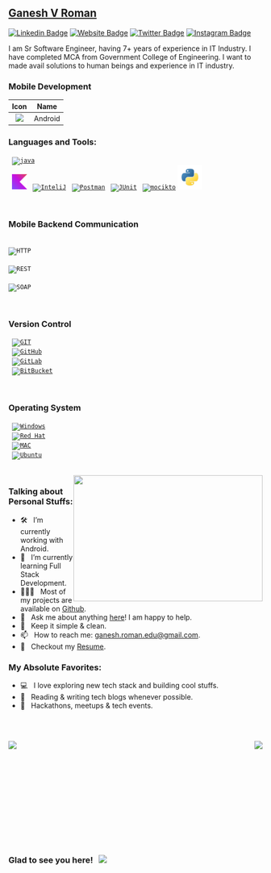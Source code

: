 ## [Ganesh V Roman](https://github.com/ganeshroman/)

[![Linkedin Badge](https://img.shields.io/badge/-LinkedIn-0e76a8?style=flat-square&logo=Linkedin&logoColor=white)](https://linkedin.com/in/ganesh-roman)
[![Website Badge](https://img.shields.io/badge/Website-3b5998?style=flat-square&logo=google-chrome&logoColor=white)](https://ganeshroman.github.io/)
[![Twitter Badge](https://img.shields.io/badge/-Twitter-00acee?style=flat-square&logo=Twitter&logoColor=white)](https://twitter.com/ganeshroman)
[![Instagram Badge](https://img.shields.io/badge/-Instagram-e4405f?style=flat-square&logo=Instagram&logoColor=white)](https://instagram.com/ganesh.roman91/)


I am Sr Software Engineer, having 7+ years of experience in IT Industry. I have completed MCA from Government College of Engineering. I want to made avail solutions to human beings and experience in IT industry.




### Mobile Development
Icon | Name | 
:-----:|  :-----: | 
<img height="50" src="https://user-images.githubusercontent.com/25181517/117269608-b7dcfb80-ae58-11eb-8e66-6cc8753553f0.png"> | Android |

### Languages and Tools:
<!--<code><img height="48" src="https://raw.githubusercontent.com/devicons/devicon/master/icons/git/git-original.svg" alt="git"></code>-->
<code> [<img height="48" src="https://user-images.githubusercontent.com/25181517/117201156-9a724800-adec-11eb-9a9d-3cd0f67da4bc.png" alt="java">](https://www.java.com/en/)  </code>
<code> [<img height="30" src="https://github.com/PrinceCorwin/Useful-tech-icons/blob/main/images/kotlin.png?raw=true" alt="Kotlin">](https://kotlinlang.org/)</code>
<code> [<img height="48" src="https://user-images.githubusercontent.com/25181517/121302773-7aa5d680-c8fa-11eb-98aa-e016fdb2de32.png" alt="InteliJ">](https://www.jetbrains.com/idea/)</code>
<code> [<img height="48" src="https://user-images.githubusercontent.com/25181517/121302453-01a67f00-c8fa-11eb-8c86-2ee00734c9a8.png" alt="Postman">](https://www.postman.com/)</code>
<code> [<img height="48" src="https://user-images.githubusercontent.com/25181517/117533873-484d4480-afef-11eb-9fad-67c8605e3592.png" alt="JUnit">](https://junit.org/junit5/)</code>
<code> [<img height="48" src="https://user-images.githubusercontent.com/25181517/117533874-48e5db00-afef-11eb-869b-58c79865f048.png" alt="mocikto">](https://site.mockito.org/)</code>
<code>[<img height="48" src="https://raw.githubusercontent.com/github/explore/80688e429a7d4ef2fca1e82350fe8e3517d3494d/topics/python/python.png" alt="python">](https://www.python.org/)</code>

</br>

### Mobile Backend Communication

<code> <img height="50" src="https://user-images.githubusercontent.com/25181517/121258433-2d504780-c8af-11eb-8324-92f1305ded79.png" alt="HTTP"> </code>
<code> <img height="50" src="https://user-images.githubusercontent.com/25181517/117208135-11134380-adf5-11eb-8878-040fd0f015b2.png" alt="REST"> </code>
<code> <img height="50" src="https://user-images.githubusercontent.com/25181517/117208507-7ebf6f80-adf5-11eb-864d-43546ac7c8a2.png" alt="SOAP">
</code>

</br> 
 
### Version Control

<code> [<img height="50" src="https://user-images.githubusercontent.com/25181517/117364277-fc4eb280-aebd-11eb-8769-a3583c6a2037.png" alt="GIT">](https://git-scm.com/) </code>
<code> [<img height="50" src="https://user-images.githubusercontent.com/25181517/117364276-fc4eb280-aebd-11eb-92ba-8a6ef74b7313.png" alt="GitHub">](https://github.com/) </code>
<code> [<img height="50" src="https://user-images.githubusercontent.com/25181517/117364279-fce74900-aebd-11eb-8b79-75984359d043.png" alt="GitLab">](https://about.gitlab.com/)
</code> <code> [<img height="50" src="https://user-images.githubusercontent.com/25181517/121401477-0e0df480-c959-11eb-8ec7-ef8d06584380.png" alt="BitBucket">](https://bitbucket.org/)
</code>

</br> 

### Operating System

<code> [<img height="50" src="https://raw.githubusercontent.com/EgoistDeveloper/operating-system-logos/master/src/48x48/WIN.png" alt="Windows">](https://www.microsoft.com/en-in/windows?r=1) </code>
<code> [<img height="50" src="https://raw.githubusercontent.com/EgoistDeveloper/operating-system-logos/master/src/48x48/RHT.png" alt="Red Hat">](https://www.redhat.com/en) </code>
<code> [<img height="50" src="https://raw.githubusercontent.com/EgoistDeveloper/operating-system-logos/master/src/48x48/MAC.png" alt="MAC">](https://www.apple.com/)
</code> <code> [<img height="50" src="https://raw.githubusercontent.com/EgoistDeveloper/operating-system-logos/master/src/48x48/UBT.png" alt="Ubuntu">](https://ubuntu.com/)
</code>


</br>

<img align="right" height="250" width="375" alt="" src="https://raw.githubusercontent.com/iampavangandhi/iampavangandhi/master/gifs/coder.gif" />

### Talking about Personal Stuffs:

- 🛠 &nbsp; I’m currently working with Android.
- 🚀 &nbsp; I’m currently learning Full Stack Development.
- 👨🏻‍💻 &nbsp; Most of my projects are available on [Github](https://github.com/ganeshroman).
- 💬 &nbsp; Ask me about anything [here](https://github.com/ganeshroman/ganeshroman/issues/1)! I am happy to help.
- 👾 &nbsp; Keep it simple & clean.
- 📫 &nbsp; How to reach me: ganesh.roman.edu@gmail.com.
- 📝 &nbsp; Checkout my [Resume](https://ganeshroman.github.io/).

### My Absolute Favorites:

- 💻 &nbsp; I love exploring new tech stack and building cool stuffs.
- 📰 &nbsp; Reading & writing tech blogs whenever possible.
- 🍕 &nbsp; Hackathons, meetups & tech events.


</br>
</br>

<p>

<a href="https://ganeshroman.github.com/">
  <img align="right" src="https://github-readme-stats.vercel.app/api/top-langs/?username=ganeshroman&layout=compact" />
</a>

<a href="https://ganeshroman.github.com/">
  <img  src="https://github-readme-stats.vercel.app/api?username=ganeshroman&count_private=false&border_color=2e4058&include_all_commits=true&bg_color=30,ffffff,efefef&title_color=000&text_color=000&show_icons=true&hide_rank=false" />
</a>


</p>






</br>
</br>
</br>
</br>
</br>
</br>
</br>
</br>
</br>
</br>
<p >

### Glad to see you here! &nbsp; ![](https://visitor-badge.glitch.me/badge?page_id=ganeshroman&style=flat-square&color=0088cc)
 
  </p>

